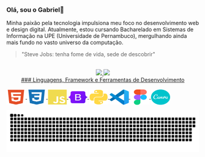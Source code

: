 ### Olá, sou o Gabriel👋

Minha paixão pela tecnologia impulsiona meu foco no desenvolvimento web e design digital. Atualmente, estou cursando Bacharelado em Sistemas de Informação na UPE (Universidade de Pernambuco), mergulhando ainda mais fundo no vasto universo da computação.

> "Steve Jobs: tenha fome de vida, sede de descobrir"
<br>

<div align="center">
  <a href="https://github.com/GabrielBarbosa0">
  <img height="180em" src="https://github-readme-stats.vercel.app/api?username=GabrielBarbosa0&show_icons=true&theme=dark&include_all_commits=true&count_private=true"/>
  <img height="180em" src="https://github-readme-stats.vercel.app/api/top-langs/?username=GabrielBarbosa0&layout=compact&langs_count=7&theme=dark"/>
</div>  

<div  align="center">  ### Linguagens, Framework e Ferramentas de Desenvolvimento </div>
 
<div style="display: inline_block"><br>
<img align="center" alt="Gabriel-HTML" height="40" width="50" src="https://raw.githubusercontent.com/devicons/devicon/master/icons/html5/html5-plain.svg">
  <img align="center" alt="Gabriel-CSS" height="40" width="50" src="https://raw.githubusercontent.com/devicons/devicon/master/icons/css3/css3-plain.svg">
  <img align="center" alt="Gabriel-Js" height="40" width="50" src="https://raw.githubusercontent.com/devicons/devicon/master/icons/javascript/javascript-plain.svg">
    <img align="center" alt="Gabriel-Bootstrap" height="40" width="50" src="https://raw.githubusercontent.com/devicons/devicon/master/icons/bootstrap/bootstrap-original.svg">
  <img align="center" alt="Gabriel-Python" height="40" width="50" src="https://raw.githubusercontent.com/devicons/devicon/master/icons/python/python-plain.svg">
<img align="center" alt="Gabriel-VSCode" height="40" width="50" src="https://raw.githubusercontent.com/devicons/devicon/master/icons/vscode/vscode-original.svg">
   <img align="center" alt="Gabriel-Figma" height="40" width="50" src="https://raw.githubusercontent.com/devicons/devicon/master/icons/figma/figma-original.svg">
  <img align="center" alt="Gabriel-Canva" height="40" width="50" src="https://raw.githubusercontent.com/devicons/devicon/master/icons/canva/canva-original.svg">
</div>


<div  align="center">  
  
  ![Snake animation](https://github.com/GabrielBarbosa0/GabrielBarbosa0/blob/output/github-contribution-grid-snake.svg)  
</div>

